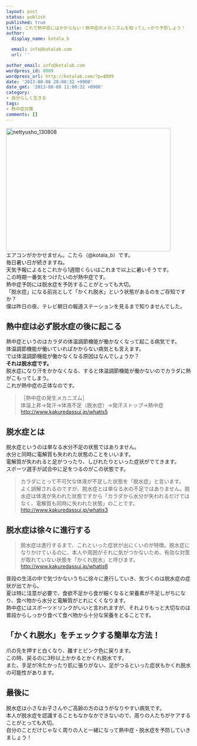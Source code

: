 ```yaml
---
layout: post
status: publish
published: true
title: これで熱中症にはかからない！熱中症のメカニズムを知ってしっかり予防しよう！
author:
  display_name: kotala_b

  email: info@kotalab.com
  url: ''

author_email: info@kotalab.com
wordpress_id: 8009
wordpress_url: http://kotalab.com/?p=8009
date: '2013-08-08 20:00:32 +0900'
date_gmt: '2013-08-08 11:00:32 +0900'
category:
- 自分らしく生きる
tags:
- 熱中症対策
comments: []
---
```

<p><img src="http://kotalab.com/wp-content/uploads/nettyusho_130808-448x336.jpg" alt="nettyusho_130808" width="448" height="336" class="alignnone size-large wp-image-8011" /><br />
エアコンがかかせません。こたら（@kotala_b）です。<br />
毎日暑い日が続きますね。<br />
天気予報によるとこれから1週間くらいはこれまで以上に暑いそうです。<br />
この時期一番気をつけたいのが熱中症です。<br />
熱中症予防には脱水症を予防することがとっても大切。<br />
「脱水症」になる前兆として「かくれ脱水」という状態があるのをご存知ですか？<br />
僕は昨日の夜、テレビ朝日の報道ステーションを見るまで知りませんでした。<br />
<!--more--></p>
<h2>熱中症は必ず脱水症の後に起こる</h2>
<p>熱中症というのはカラダの体温調節機能が働かなくなって起こる病気です。<br />
体温調節機能が働いていればかからない病気とも言えます。<br />
では体温調節機能が働かなくなる原因はなんでしょうか？<br />
<strong>それは脱水症です。</strong><br />
脱水症になり汗をかかなくなる、すると体温調節機能が働かないのでカラダに熱がこもってしまう。<br />
これが熱中症の正体なのです。</p>
<blockquote><p>［熱中症の発生メカニズム］<br />
体温上昇&rarr;発汗&rarr;体液不足（脱水症）&rarr;発汗ストップ&rarr;熱中症<br />
<a href="http://www.kakuredassui.jp/whatis5" title="「かくれ脱水」って何？" target="_blank">http://www.kakuredassui.jp/whatis5</a></p></blockquote>
<h2>脱水症とは</h2>
<p>脱水症というのは単なる水分不足の状態ではありません。<br />
水分と同時に電解質も失われた状態のことをいいます。<br />
電解質が失われると足がつったり、しびれたりといった症状がでてきます。<br />
スポーツ選手が試合中に足をつるのがこの状態です。</p>
<blockquote><p>カラダにとって不可欠な体液が不足した状態を「脱水症」と言います。<br />
よく誤解されるのですが、脱水症とは単なる水の不足ではありません。脱水症は体液が失われた状態ですから「カラダから水分が失われるだけではなく、電解質も同時に失われた状態」のことです。<br />
<a href="http://www.kakuredassui.jp/whatis3" title="「脱水症」とは？" target="_blank">http://www.kakuredassui.jp/whatis3</a></p></blockquote>
<h2>脱水症は徐々に進行する</h2>
<blockquote><p>脱水症は進行するまで、これといった症状が出にくいのが特徴。脱水症になりかけているのに、本人や周囲がそれに気がつかないため、有効な対策が取れていない状態を「かくれ脱水」と呼びます。<br />
<a href="http://www.kakuredassui.jp/whatis6" title="「かくれ脱水」とは？" target="_blank">http://www.kakuredassui.jp/whatis6</a></p></blockquote>
<p>普段の生活の中で気づかないうちに徐々に進行していき、気づくのは脱水症の症状が出てから。<br />
夏は特に注意が必要で、食欲不足から食が細くなると栄養素が不足しがちになり、食べ物から水分と電解質がとれにくくなります。<br />
熱中症にはスポーツドリンクがいいと言われますが、それよりもっと大切なのは普段からしっかり食べて食べ物から十分な栄養をとることです。</p>
<h2>「かくれ脱水」をチェックする簡単な方法！</h2>
<p>爪の先を押すと白くなり、離すとピンク色に戻ります。<br />
この時、戻るのに3秒以上かかるとかくれ脱水です。<br />
また、手足が冷たかったり肌に張りがない、足がつるといった症状もかくれ脱水の可能性があります。</p>
<h2>最後に</h2>
<p>脱水症は小さなお子さんやご高齢の方のほうがなりやすい病気です。<br />
本人が脱水症を認識することもなかなかできないので、周りの人たちがケアすることがとっても大切。<br />
自分のことだけじゃなく周りの人と一緒になって熱中症・脱水症を予防していきましょう！</p>

